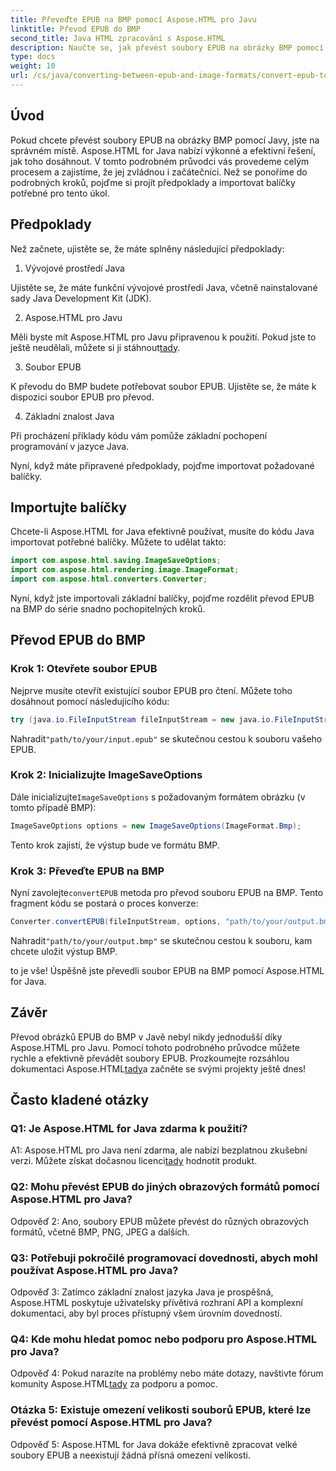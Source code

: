 ```yaml
---
title: Převeďte EPUB na BMP pomocí Aspose.HTML pro Javu
linktitle: Převod EPUB do BMP
second_title: Java HTML zpracování s Aspose.HTML
description: Naučte se, jak převést soubory EPUB na obrázky BMP pomocí Aspose.HTML for Java, pomocí tohoto jednoduchého průvodce krok za krokem.
type: docs
weight: 10
url: /cs/java/converting-between-epub-and-image-formats/convert-epub-to-bmp/
---
```

## Úvod

Pokud chcete převést soubory EPUB na obrázky BMP pomocí Javy, jste na správném místě. Aspose.HTML for Java nabízí výkonné a efektivní řešení, jak toho dosáhnout. V tomto podrobném průvodci vás provedeme celým procesem a zajistíme, že jej zvládnou i začátečníci. Než se ponoříme do podrobných kroků, pojďme si projít předpoklady a importovat balíčky potřebné pro tento úkol.

## Předpoklady

Než začnete, ujistěte se, že máte splněny následující předpoklady:

1. Vývojové prostředí Java

Ujistěte se, že máte funkční vývojové prostředí Java, včetně nainstalované sady Java Development Kit (JDK).

2. Aspose.HTML pro Javu

 Měli byste mít Aspose.HTML pro Javu připravenou k použití. Pokud jste to ještě neudělali, můžete si ji stáhnout[tady](https://releases.aspose.com/html/java/).

3. Soubor EPUB

K převodu do BMP budete potřebovat soubor EPUB. Ujistěte se, že máte k dispozici soubor EPUB pro převod.

4. Základní znalost Java

Při procházení příklady kódu vám pomůže základní pochopení programování v jazyce Java.

Nyní, když máte připravené předpoklady, pojďme importovat požadované balíčky.

## Importujte balíčky

Chcete-li Aspose.HTML for Java efektivně používat, musíte do kódu Java importovat potřebné balíčky. Můžete to udělat takto:

```java
import com.aspose.html.saving.ImageSaveOptions;
import com.aspose.html.rendering.image.ImageFormat;
import com.aspose.html.converters.Converter;
```

Nyní, když jste importovali základní balíčky, pojďme rozdělit převod EPUB na BMP do série snadno pochopitelných kroků.

## Převod EPUB do BMP

### Krok 1: Otevřete soubor EPUB

Nejprve musíte otevřít existující soubor EPUB pro čtení. Můžete toho dosáhnout pomocí následujícího kódu:

```java
try (java.io.FileInputStream fileInputStream = new java.io.FileInputStream("path/to/your/input.epub")) {
```

 Nahradit`"path/to/your/input.epub"` se skutečnou cestou k souboru vašeho EPUB.

### Krok 2: Inicializujte ImageSaveOptions

 Dále inicializujte`ImageSaveOptions` s požadovaným formátem obrázku (v tomto případě BMP):

```java
ImageSaveOptions options = new ImageSaveOptions(ImageFormat.Bmp);
```

Tento krok zajistí, že výstup bude ve formátu BMP.

### Krok 3: Převeďte EPUB na BMP

 Nyní zavolejte`convertEPUB` metoda pro převod souboru EPUB na BMP. Tento fragment kódu se postará o proces konverze:

```java
Converter.convertEPUB(fileInputStream, options, "path/to/your/output.bmp");
```

 Nahradit`"path/to/your/output.bmp"` se skutečnou cestou k souboru, kam chcete uložit výstup BMP.

to je vše! Úspěšně jste převedli soubor EPUB na BMP pomocí Aspose.HTML for Java.

## Závěr

 Převod obrázků EPUB do BMP v Javě nebyl nikdy jednodušší díky Aspose.HTML pro Javu. Pomocí tohoto podrobného průvodce můžete rychle a efektivně převádět soubory EPUB. Prozkoumejte rozsáhlou dokumentaci Aspose.HTML[tady](https://reference.aspose.com/html/java/)a začněte se svými projekty ještě dnes!

## Často kladené otázky

### Q1: Je Aspose.HTML for Java zdarma k použití?

 A1: Aspose.HTML pro Java není zdarma, ale nabízí bezplatnou zkušební verzi. Můžete získat dočasnou licenci[tady](https://purchase.aspose.com/temporary-license/) hodnotit produkt.

### Q2: Mohu převést EPUB do jiných obrazových formátů pomocí Aspose.HTML pro Java?

Odpověď 2: Ano, soubory EPUB můžete převést do různých obrazových formátů, včetně BMP, PNG, JPEG a dalších.

### Q3: Potřebuji pokročilé programovací dovednosti, abych mohl používat Aspose.HTML pro Java?

Odpověď 3: Zatímco základní znalost jazyka Java je prospěšná, Aspose.HTML poskytuje uživatelsky přívětivá rozhraní API a komplexní dokumentaci, aby byl proces přístupný všem úrovním dovedností.

### Q4: Kde mohu hledat pomoc nebo podporu pro Aspose.HTML pro Java?

 Odpověď 4: Pokud narazíte na problémy nebo máte dotazy, navštivte fórum komunity Aspose.HTML[tady](https://forum.aspose.com/) za podporu a pomoc.

### Otázka 5: Existuje omezení velikosti souborů EPUB, které lze převést pomocí Aspose.HTML pro Java?

Odpověď 5: Aspose.HTML for Java dokáže efektivně zpracovat velké soubory EPUB a neexistují žádná přísná omezení velikosti.